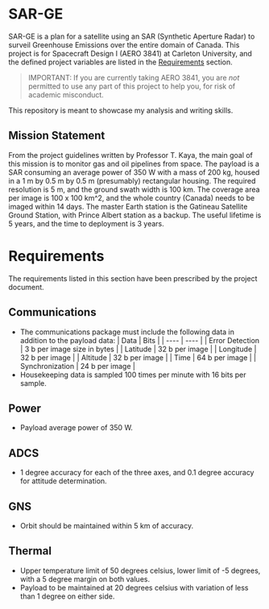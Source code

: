 # SAR-GE

SAR-GE is a plan for a satellite using an SAR (Synthetic Aperture Radar) to
surveil Greenhouse Emissions over the entire domain of Canada. This project is
for Spacecraft Design I (AERO 3841) at Carleton University, and the defined
project variables are listed in the [Requirements](#Requirements) section.

> IMPORTANT: If you are currently taking AERO 3841, you are *not* permitted to
> use any part of this project to help you, for risk of academic misconduct.

This repository is meant to showcase my analysis and writing skills.

## Mission Statement

From the project guidelines written by Professor T. Kaya, the main goal of this
mission is to monitor gas and oil pipelines from space. The payload is a SAR
consuming an average power of 350 W with a mass of 200 kg, housed in a
1 m by 0.5 m by 0.5 m (presumably) rectangular housing. The required resolution
is 5 m, and the ground swath width is 100 km. The coverage area per image is
100 x 100 km^2, and the whole country (Canada) needs to be imaged within
14 days. The master Earth station is the Gatineau Satellite Ground Station, with
Prince Albert station as a backup. The useful lifetime is 5 years, and the time
to deployment is 3 years.

# Requirements

The requirements listed in this section have been prescribed by the project
document.

## Communications
- The communications package must include the following data in addition to the
  payload data:
  | Data | Bits |
  | ---- | ---- |
  | Error Detection | 3 b per image size in bytes |
  | Latitude | 32 b per image |
  | Longitude | 32 b per image |
  | Altitude | 32 b per image |
  | Time | 64 b per image |
  | Synchronization | 24 b per image |
- Housekeeping data is sampled 100 times per minute with 16 bits
  per sample.

## Power
- Payload average power of 350 W.

## ADCS
- 1 degree accuracy for each of the three axes, and 0.1 degree accuracy for
  attitude determination.

## GNS
- Orbit should be maintained within 5 km of accuracy.

## Thermal
- Upper temperature limit of 50 degrees celsius, lower limit of -5 degrees, with
  a 5 degree margin on both values.
- Payload to be maintained at 20 degrees celsius with variation of less than
  1 degree on either side.
